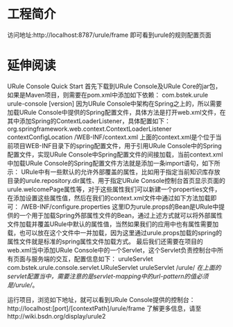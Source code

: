 # 工程简介


访问地址:http://localhost:8787/urule/frame 即可看到urule的规则配置页面

# 延伸阅读

URule Console Quick Start
首先下载到URule Console及URule Core的jar包，如果是Maven项目，则需要在pom.xml中添加如下依赖：
<dependency>
<groupId>com.bstek.urule</groupId>
<artifactId>urule-console</artifactId>
<version>[version]</version>
</dependency>
因为URule Console中架构在Spring之上的，所以需要加载URule Console中提供的Spring配置文件，具体方法是打开web.xml文件，在其中添加Spring的ContextLoaderListener，具体配置如下：
<listener>
<listener-class>org.springframework.web.context.ContextLoaderListener</listener-class>
</listener>
<context-param>
<param-name>contextConfigLocation</param-name>
<param-value>/WEB-INF/context.xml</param-value>
</context-param>
上面的context.xml是个位于当前项目WEB-INF目录下的spring配置文件，用于引用URule Console中的Spring配置文件，实现URule Console中Spring配置文件的间接加载，当前context.xml中加载URule Console的Spring配置文件方法就是添加一条import语句，如下所示：
<import resource="classpath:urule-console-context.xml"/>
URule中有一些默认的允许外部覆盖的属性，比如用于指定当前知识库存放目录的urule.repository.dir属性、用于指定URule Console控制台首页显示页面的urule.welcomePage属性等，对于这些属性我们可以新建一个properties文件，在添加设置这些属性值，然后在我们的context.xml文件中通过如下方法加载即可：
<bean parent="urule.props">
<property name="location">
<value>/WEB-INF/configure.properties</value>
</property>
</bean>
这里ID为urule.props的Bean是URule中提供的一个用于加载Spring外部属性文件的Bean，通过上述方式就可以将外部属性文件加载并覆盖URule中默认的属性值，当然如果我们的应用中也有属性需要加载，也可以放在这个文件中一并加载，因为这里通过urule.props加载的spring的属性文件就是标准的spring属性文件加载方式。
最后我们还需要在项目的web.xml当中添加URule Console中的一个Servlet，这个Servlet负责控制台中所有页面与服务端的交互，配置信息如下：
<servlet>
<servlet-name>uruleServlet</servlet-name>
<servlet-class>com.bstek.urule.console.servlet.URuleServlet</servlet-class>
</servlet>
<servlet-mapping>
<servlet-name>uruleServlet</servlet-name>
<url-pattern>/urule/*</url-pattern>
</servlet-mapping>在上面的servlet配置当中，需要注意的是servlet-mapping中的url-pattern的值必须是/urule/*。

运行项目，浏览如下地址，就可以看到URule Console提供的控制台：
http://localhost:[port]/[contextPath]/urule/frame
了解更多信息，请至http://wiki.bsdn.org/display/urule2